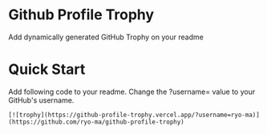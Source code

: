 # Github Profile Trophy

Add dynamically generated GitHub Trophy on your readme

# Quick Start

Add following code to your readme.
Change the ?username= value to your GitHub's username.

```
[![trophy](https://github-profile-trophy.vercel.app/?username=ryo-ma)](https://github.com/ryo-ma/github-profile-trophy)
```
